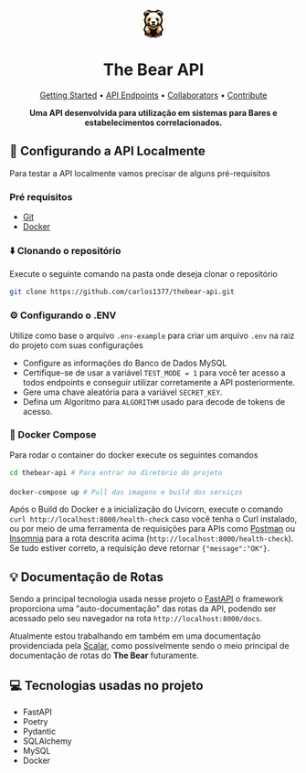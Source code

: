<p align="center" ><img align="center" src="github-logo.png" width=50></p>
<h1 align="center">The Bear API </h1>

<p align="center">
 <a href="#started">Getting Started</a> • 
  <a href="#routes">API Endpoints</a> •
 <a href="#colab">Collaborators</a> •
 <a href="#contribute">Contribute</a>
</p>

<p align="center">
  <b>Uma API desenvolvida para utilização em sistemas para Bares e estabelecimentos correlacionados.</b>
</p>


<h2 id="started">🚀 Configurando a API Localmente</h2>

Para testar a API localmente vamos precisar de alguns pré-requisitos

### Pré requisitos

- [Git](https://git-scm.com/downloads)
- [Docker](https://www.docker.com/get-started/)

### ⬇️ Clonando o repositório

Execute o seguinte comando na pasta onde deseja clonar o repositório

```bash
git clone https://github.com/carlos1377/thebear-api.git
```

### ⚙️ Configurando o .ENV

Utilize como base o arquivo `.env-example` para criar um arquivo `.env` na raiz do projeto com suas configurações

 - Configure as informações do Banco de Dados MySQL
 - Certifique-se de usar a variável `TEST_MODE = 1` para você ter acesso a todos endpoints e conseguir utilizar corretamente a API posteriormente.
 - Gere uma chave aleatória para a variável `SECRET_KEY`.
 - Defina um Algoritmo para `ALGORITHM` usado para decode de tokens de acesso.

### 🐳 Docker Compose

Para rodar o container do docker execute os seguintes comandos

```bash
cd thebear-api # Para entrar no diretório do projeto

docker-compose up # Pull das imagens e build dos serviços
```
Após o Build do Docker e a inicialização do Uvicorn, execute o comando `curl http://localhost:8000/health-check` caso você tenha o Curl instalado, ou por meio de uma ferramenta de requisições para APIs como [Postman](https://www.postman.com/downloads/) ou [Insomnia](https://insomnia.rest/download) para a rota descrita acima (`http://localhost:8000/health-check`). Se tudo estiver correto, a requisição deve retornar `{"message":"OK"}`.

## 💡 Documentação de Rotas

Sendo a principal tecnologia usada nesse projeto o [FastAPI](https://fastapi.tiangolo.com/) o framework proporciona uma "auto-documentação" das rotas da API, podendo ser acessado pelo seu navegador na rota `http://localhost:8000/docs`. 

Atualmente estou trabalhando em também em uma documentação providenciada pela [Scalar](https://docs.scalar.com), como possivelmente sendo o meio principal de documentação de rotas do **The Bear** futuramente.

## 💻 Tecnologias usadas no projeto

- FastAPI
- Poetry
- Pydantic
- SQLAlchemy
- MySQL
- Docker